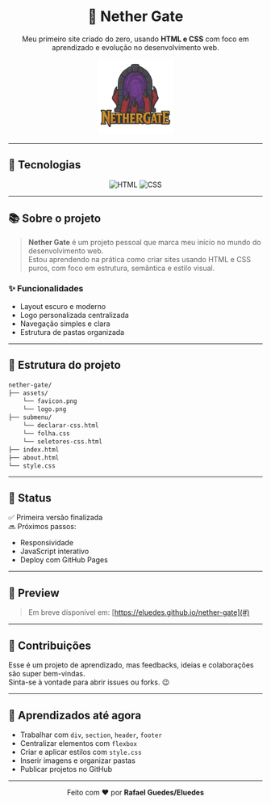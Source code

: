 <h1 align="center">🌌 Nether Gate</h1>
<p align="center">
  Meu primeiro site criado do zero, usando <strong>HTML e CSS</strong> com foco em aprendizado e evolução no desenvolvimento web.
</p>

<div align="center">
  <img src="assets/logo.png" alt="Nether Gate logo" width="150" />
</div>

---

## 🚀 Tecnologias

<div align="center">

![HTML](https://img.shields.io/badge/HTML-5E44?style=flat-square&logo=html5&logoColor=white&color=E34F26)
![CSS](https://img.shields.io/badge/CSS-3?style=flat-square&logo=css3&logoColor=white&color=1572B6)

</div>

---

## 📚 Sobre o projeto

> **Nether Gate** é um projeto pessoal que marca meu início no mundo do desenvolvimento web.  
Estou aprendendo na prática como criar sites usando HTML e CSS puros, com foco em estrutura, semântica e estilo visual.

### ✨ Funcionalidades

- Layout escuro e moderno
- Logo personalizada centralizada
- Navegação simples e clara
- Estrutura de pastas organizada

---

## 📂 Estrutura do projeto

```
nether-gate/
├── assets/
    └── favicon.png
    └── logo.png
├── submenu/
    └── declarar-css.html
    └── folha.css
    └── seletores-css.html
├── index.html
├── about.html
└── style.css
```


---

## 📌 Status

✅ Primeira versão finalizada  
🔜 Próximos passos:
- Responsividade
- JavaScript interativo
- Deploy com GitHub Pages

---

## 📸 Preview

> Em breve disponível em: [https://eluedes.github.io/nether-gate](#)  


---

## 🤝 Contribuições

Esse é um projeto de aprendizado, mas feedbacks, ideias e colaborações são super bem-vindas.  
Sinta-se à vontade para abrir issues ou forks. 😉

---

## 🧠 Aprendizados até agora

- Trabalhar com `div`, `section`, `header`, `footer`
- Centralizar elementos com `flexbox`
- Criar e aplicar estilos com `style.css`
- Inserir imagens e organizar pastas
- Publicar projetos no GitHub

---

<p align="center">
  Feito com ❤️ por <strong>Rafael Guedes/Eluedes</strong>
</p>